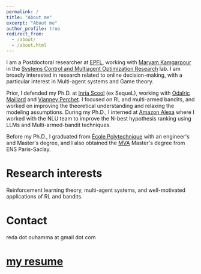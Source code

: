 ```yaml
---
permalink: /
title: "About me"
excerpt: "About me"
author_profile: true
redirect_from: 
  - /about/
  - /about.html
---
```


I am a Postdoctoral researcher at [EPFL](https://www.epfl.ch/fr/), working with [Maryam Kamgarpour](https://people.epfl.ch/maryam.kamgarpour?lang=en) in the [Systems Control and Multiagent Optimization Research](https://www.epfl.ch/labs/sycamore/) lab. I am broadly interested in research related to online decision-making, with a particular interest in Multi-agent systems and Game theory. 

Prior, I defended my Ph.D. at [Inria Scool](https://team.inria.fr/scool/) (ex SequeL), working with [Odalric Maillard](http://odalricambrymmaillard.neowordpress.fr/) and [Vianney Perchet](https://vianney.ai/). I focused on RL and multi-armed bandits, and worked on improving the theoretical understanding and relaxing the modeling assumptions. During my Ph.D., I interned at [Amazon Alexa](https://www.amazon.science/tag/alexa) where I worked with the NLU team to improve the N-best hypothesis ranking using LLMs and Multi-armed-bandit techniques.

Before my Ph.D., I graduated from [École Polytechnique](https://www.polytechnique.edu/) with an engineer's and Master's degree, and I also obtained the [MVA](https://www.master-mva.com/) Master's degree from ENS Paris-Saclay.

# Research interests
Reinforcement learning theory, multi-agent systems, and well-motivated applications of RL and bandits. 

# Contact
reda dot ouhamma at gmail dot com

# [my resume](https://redaouhamma.github.io/files/Reda_resume.pdf)
